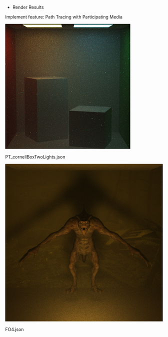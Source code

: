 * Render Results

Implement feature: Path Tracing with Participating Media

![](./rendered_images.png)

PT_cornellBoxTwoLights.json

![](./final_result.png)

FO4.json


